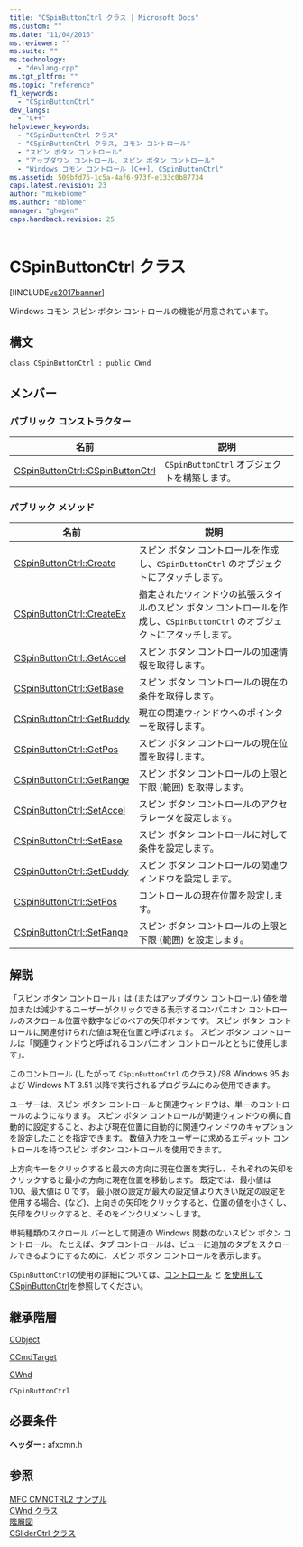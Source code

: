 ```yaml
---
title: "CSpinButtonCtrl クラス | Microsoft Docs"
ms.custom: ""
ms.date: "11/04/2016"
ms.reviewer: ""
ms.suite: ""
ms.technology: 
  - "devlang-cpp"
ms.tgt_pltfrm: ""
ms.topic: "reference"
f1_keywords: 
  - "CSpinButtonCtrl"
dev_langs: 
  - "C++"
helpviewer_keywords: 
  - "CSpinButtonCtrl クラス"
  - "CSpinButtonCtrl クラス, コモン コントロール"
  - "スピン ボタン コントロール"
  - "アップダウン コントロール, スピン ボタン コントロール"
  - "Windows コモン コントロール [C++], CSpinButtonCtrl"
ms.assetid: 509bfd76-1c5a-4af6-973f-e133c0b87734
caps.latest.revision: 23
author: "mikeblome"
ms.author: "mblome"
manager: "ghogen"
caps.handback.revision: 25
---
```

# CSpinButtonCtrl クラス
[!INCLUDE[vs2017banner](../../assembler/inline/includes/vs2017banner.md)]

Windows コモン スピン ボタン コントロールの機能が用意されています。  
  
## 構文  
  
```  
class CSpinButtonCtrl : public CWnd  
```  
  
## メンバー  
  
### パブリック コンストラクター  
  
|名前|説明|  
|--------|--------|  
|[CSpinButtonCtrl::CSpinButtonCtrl](../Topic/CSpinButtonCtrl::CSpinButtonCtrl.md)|`CSpinButtonCtrl` オブジェクトを構築します。|  
  
### パブリック メソッド  
  
|名前|説明|  
|--------|--------|  
|[CSpinButtonCtrl::Create](../Topic/CSpinButtonCtrl::Create.md)|スピン ボタン コントロールを作成し、`CSpinButtonCtrl` のオブジェクトにアタッチします。|  
|[CSpinButtonCtrl::CreateEx](../Topic/CSpinButtonCtrl::CreateEx.md)|指定されたウィンドウの拡張スタイルのスピン ボタン コントロールを作成し、`CSpinButtonCtrl` のオブジェクトにアタッチします。|  
|[CSpinButtonCtrl::GetAccel](../Topic/CSpinButtonCtrl::GetAccel.md)|スピン ボタン コントロールの加速情報を取得します。|  
|[CSpinButtonCtrl::GetBase](../Topic/CSpinButtonCtrl::GetBase.md)|スピン ボタン コントロールの現在の条件を取得します。|  
|[CSpinButtonCtrl::GetBuddy](../Topic/CSpinButtonCtrl::GetBuddy.md)|現在の関連ウィンドウへのポインターを取得します。|  
|[CSpinButtonCtrl::GetPos](../Topic/CSpinButtonCtrl::GetPos.md)|スピン ボタン コントロールの現在位置を取得します。|  
|[CSpinButtonCtrl::GetRange](../Topic/CSpinButtonCtrl::GetRange.md)|スピン ボタン コントロールの上限と下限 \(範囲\) を取得します。|  
|[CSpinButtonCtrl::SetAccel](../Topic/CSpinButtonCtrl::SetAccel.md)|スピン ボタン コントロールのアクセラレータを設定します。|  
|[CSpinButtonCtrl::SetBase](../Topic/CSpinButtonCtrl::SetBase.md)|スピン ボタン コントロールに対して条件を設定します。|  
|[CSpinButtonCtrl::SetBuddy](../Topic/CSpinButtonCtrl::SetBuddy.md)|スピン ボタン コントロールの関連ウィンドウを設定します。|  
|[CSpinButtonCtrl::SetPos](../Topic/CSpinButtonCtrl::SetPos.md)|コントロールの現在位置を設定します。|  
|[CSpinButtonCtrl::SetRange](../Topic/CSpinButtonCtrl::SetRange.md)|スピン ボタン コントロールの上限と下限 \(範囲\) を設定します。|  
  
## 解説  
 「スピン ボタン コントロール」は \(またはアップダウン コントロール\) 値を増加または減少するユーザーがクリックできる表示するコンパニオン コントロールのスクロール位置や数字などのペアの矢印ボタンです。  スピン ボタン コントロールに関連付けられた値は現在位置と呼ばれます。  スピン ボタン コントロールは「関連ウィンドウと呼ばれるコンパニオン コントロールとともに使用します」。  
  
 このコントロール \(したがって `CSpinButtonCtrl` のクラス\) \/98 Windows 95 および Windows NT 3.51 以降で実行されるプログラムにのみ使用できます。  
  
 ユーザーは、スピン ボタン コントロールと関連ウィンドウは、単一のコントロールのようになります。  スピン ボタン コントロールが関連ウィンドウの横に自動的に設定すること、および現在位置に自動的に関連ウィンドウのキャプションを設定したことを指定できます。  数値入力をユーザーに求めるエディット コントロールを持つスピン ボタン コントロールを使用できます。  
  
 上方向キーをクリックすると最大の方向に現在位置を実行し、それぞれの矢印をクリックすると最小の方向に現在位置を移動します。  既定では、最小値は 100、最大値は 0 です。  最小限の設定が最大の設定値より大きい既定の設定を使用する場合、\(など\)、上向きの矢印をクリックすると、位置の値を小さくし、矢印をクリックすると、そのをインクリメントします。  
  
 単純種類のスクロール バーとして関連の Windows 関数のないスピン ボタン コントロール。  たとえば、タブ コントロールは、ビューに追加のタブをスクロールできるようにするために、スピン ボタン コントロールを表示します。  
  
 `CSpinButtonCtrl`の使用の詳細については、[コントロール](../../mfc/controls-mfc.md) と [を使用して CSpinButtonCtrl](../../mfc/using-cspinbuttonctrl.md)を参照してください。  
  
## 継承階層  
 [CObject](../Topic/CObject%20Class.md)  
  
 [CCmdTarget](../Topic/CCmdTarget%20Class.md)  
  
 [CWnd](../Topic/CWnd%20Class.md)  
  
 `CSpinButtonCtrl`  
  
## 必要条件  
 **ヘッダー :** afxcmn.h  
  
## 参照  
 [MFC CMNCTRL2 サンプル](../../top/visual-cpp-samples.md)   
 [CWnd クラス](../Topic/CWnd%20Class.md)   
 [階層図](../../mfc/hierarchy-chart.md)   
 [CSliderCtrl クラス](../../mfc/reference/csliderctrl-class.md)